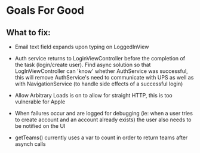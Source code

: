 #  Goals For Good

## What to fix:

- Email text field expands upon typing on LoggedInView
- Auth service returns to LoginViewController before the completion of the task (login/create user). Find async solution so that LogInViewController can 'know' whether AuthService was successful, this will remove AuthService's need to communicate with UPS as well as with NavigationService (to handle side effects of a successful login)

- Allow Arbitrary Loads is on to allow for straight HTTP, this is too vulnerable for Apple

- When failures occur and are logged for debugging (ie: when a user tries to create account and an account already exists) the user also needs to be notified on the UI

- getTeams() currently uses a var to count in order to return teams after asynch calls 
